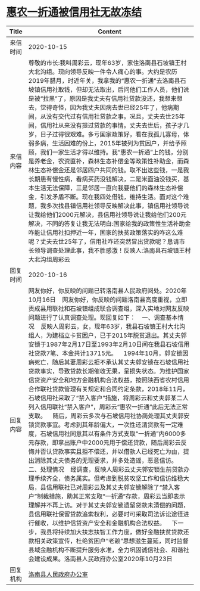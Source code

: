 # <a href="http://www.shangluo.gov.cn/zmhd/ldxxxx.jsp?urltype=leadermail.LeaderMailContentUrl&wbtreeid=1112&leadermailid=6533">惠农一折通被信用社无故冻结</a>
| Title |                                                                                                                                                                                                                                                                                                                                                                                                                                                    Content                                                                                                                                                                                                                                                                                                                                                                                                                                                     |
|:-----:|----------------------------------------------------------------------------------------------------------------------------------------------------------------------------------------------------------------------------------------------------------------------------------------------------------------------------------------------------------------------------------------------------------------------------------------------------------------------------------------------------------------------------------------------------------------------------------------------------------------------------------------------------------------------------------------------------------------------------------------------------------------------------------------------------------------------------------------------------------------------------------------------------------------|
| 来信时间  | 2020-10-15                                                                                                                                                                                                                                                                                                                                                                                                                                                                                                                                                                                                                                                                                                                                                                                                                                                                                                     |
| 来信内容  | 尊敬的市长:我叫周彩云，现年63岁，家住洛南县石坡镇王村大北沟组。现向领导反映一件令人痛心的事。大约是农历2019年腊月，时近年关，我拿我的“惠农一折通”去洛南县石坡镇信用社取钱，但却无法取出，后问他们工作人员，他们说是被“拉黑”了，原因是我丈夫有信用社贷款没还，我想来想去，觉得奇怪，因为我丈夫因病去世已经25年了，他病期间，从没有交代过有信用社贷款之事。况且，丈夫去世25年间，信用社从来没有提过贷款的事情。丈夫去世后，孩子才几岁，日子过得很艰难。多亏国家政策好，看在我孤儿寡母，体弱多病，生活困难的份上，2015年被列为贫困户，并给予照顾，我们一家生活才得以维持。我“惠农一折通”上的钱，分别是养老金，农资直补，森林生态补偿金等政策性补助金，而森林生态补偿金还是邻居四户共同的钱。取不出这些钱，一是我长期患有慢性病，看病买药没钱解决，二是米面油没钱买，基本生活无法保障，三是邻居一直向我要他们的森林生态补偿金，引发矛盾不断。现在我四处借钱，维持生活。面对这个难题，我多次找县镇信用社领导反映解决此事，镇信用社领导说让我给他们2000元解决，县信用社领导说让我给他们200元解决，不同的答复让我无法明白:国家给我的政策性生活补助金咋能让信用社扣押近一年，国家的扶贫政策落实的咋这么难呢？丈夫去世25年了，信用社咋还突然冒出贷款呢？恳请市长领导调查处理此事，我不胜感激！反映人:洛南县石坡镇王村大北沟组周彩云                                                                                                                                                                                                                                                                                  |
| 回复时间  | 2020-10-16                                                                                                                                                                                                                                                                                                                                                                                                                                                                                                                                                                                                                                                                                                                                                                                                                                                                                                     |
| 回复内容  | 网友你好，你反映的问题已转洛南县人民政府阅处。2020年10月16日    网友你好，你反映的问题洛南县高度重视，立即责成县用联社和石坡镇组成联合调查组，深入实地对网友反映问题进行了认真调查处理。现回复如下：    一、调查基本情况    反映人周彩云，女，现年63岁，我县石坡镇王村大北沟组人，为建档立卡贫困户，已于2015年脱贫退出。其丈夫郭安锁于1987年2月17日至1993年2月10日间在我县石坡信用社贷款7笔、本金共计13715元。    1994年10月，郭安锁因病死亡，随后其妻周彩云拒不承认其丈夫郭安锁在石坡信用社贷款事实，导致贷款长期催收无果，呈损失状态。为维护国家信贷资产安全和地方金融机构合法权益，按照陕西省农村信用合作联社贷款管理有关规定和合同约定条款，2018年11月，石坡信用社采取了“禁入客户”措施，将周彩云和丈夫郭某二人列入信用联社“禁入客户”，周彩云“惠农一折通”此后无法正常支取。    随后，周彩云多次与石坡信用社协商处理其丈夫郭安锁贷款事宜。考虑到其年龄偏大，一次性还清贷款有一定难度，石坡信用社同意其以有条件方式支取“一折通”内6000多元存款，即拿出账户中2000元用于偿还贷款，随后周彩云反悔并否认贷款事实且拒不偿还，并以借款人已经死亡为由，提出消除其丈夫债务的无理要求，并多处造谣，恶意信访。    二、处理情况    经调查，反映人周彩云丈夫郭安锁生前贷款办理手续齐全，债务属实。但考虑到脱贫攻坚工作和信访维稳大局，县信用联社已对周彩云及其丈夫郭安锁解除了“禁入客户”制裁措施，助其正常支取“一折通”存款，周彩云当即表示理解并不再上访。对于其丈夫郭安锁遗留贷款未清偿的问题，县信用联社保留贷款追索权利，必要时可采取司法诉讼途径进行催收，以维护信贷资产安全和金融机构合法权益。    下一步，我县将持续加大扶志扶智工作力度，做好金融扶贫贷款还款相关政策宣传，杜绝贫困户“老赖”思想滋生蔓延，同时监督县域金融机构不断提升服务水准，全力巩固诚信社会、和谐社会建设成果。洛南县人民政府办公室2020年10月23日 |
| 回复机构  | <a href="../../category/agencies/洛南县人民政府办公室.md">洛南县人民政府办公室</a>                                                                                                                                                                                                                                                                                                                                                                                                                                                                                                                                                                                                                                                                                                                                                                                                                                                 |